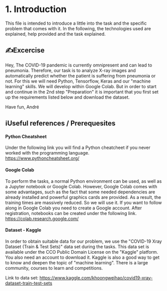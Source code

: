 # 1. Introduction
This file is intended to introduce a little into the task and the specific problem that comes with it. In the following, the technologies used are explained, help provided and the task explained.

## ✍Excercise
Hey,
The COVID-19 pandemic is currently omnipresent and can lead to pneumonia. Therefore, our task is to analyze X-ray images and automatically predict whether the patient is suffering from pneumonia or not. For this we will need Python, Tensorflow, Keras and our "machine learning" skills. We will develop within Google Colab.
But in order to start and continue in the 2nd step "Preparation" it is important that you first set up the requirements listed below and download the dataset.

Have fun,
André

## ℹUseful references / Prerequesites

#### Python Cheatsheet
Under the following link you will find a Python cheatcheet if you never worked with the programming language.  
https://www.pythoncheatsheet.org/

#### Google Colab
To perform the tasks, a normal Python environment can be used, as well as a Jupyter notebook or Google Colab. However, Google Colab comes with some advantages, such as the fact that some needed dependencies are already installed and powerful graphics cards are provided. As a result, the training times are massively reduced. So we will use it.
If you want to follow along in Google Colab you need to create a Google account. After registration, notebooks can be created under the following link.  
https://colab.research.google.com/

#### Dataset - Kaggle
In order to obtain suitable data for our problem, we use the "COVID-19 Xray Dataset (Train & Test Sets)" data set during the tasks. This data set is available under the CCO Public Domain License on the "Kaggle" platform. You also need an account to download it.
Kaggle is also a good way to get to know and deepen the topic of "machine learning". There is a large community, courses to learn and competitions.

Link to data set:
https://www.kaggle.com/khoongweihao/covid19-xray-dataset-train-test-sets 

